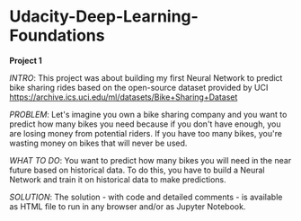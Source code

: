 # Udacity-Deep-Learning-Foundations
**Project 1**
  
*INTRO*: This project was about building my first Neural Network to predict bike sharing rides based on the open-source dataset provided by UCI https://archive.ics.uci.edu/ml/datasets/Bike+Sharing+Dataset  
  
*PROBLEM*: Let's imagine you own a bike sharing company and you want to predict how many bikes you need because if you don't have enough, you are losing money from potential riders. If you have too many bikes, you're wasting money on bikes that will never be used.  
  
*WHAT TO DO*: You want to predict how many bikes you will need in the near future based on historical data. To do this, you have to build a Neural Network and train it on historical data to make predictions.  
  
*SOLUTION*: The solution - with code and detailed comments - is available as HTML file to run in any browser and/or as Jupyter Notebook.

